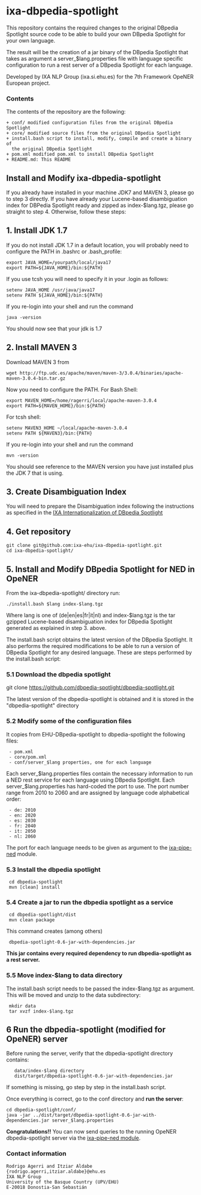 # ixa-dbpedia-spotlight

This repository contains the required changes to the original DBpedia Spotlight
source code to be able to build your own DBpedia Spotlight for your own language.

The result will be the creation of a jar binary of the DBpedia Spotlight that takes
as argument a server_$lang.properties file with language specific configuration to run a rest
server of a DBpedia Spotlight for each language.

Developed by IXA NLP Group (ixa.si.ehu.es) for the 7th Framework OpeNER European project.

### Contents

The contents of the repository are the following:

    + conf/ modified configuration files from the original DBpedia Spotlight
    + core/ modified source files from the original DBpedia Spotlight
    + install.bash script to install, modify, compile and create a binary of
      the original DBpedia Spotlight
    + pom.xml modified pom.xml to install DBpedia Spotlight
    + README.md: This README


## Install and Modify ixa-dbpedia-spotlight

If you already have installed in your machine JDK7 and MAVEN 3, please go to step 3
directly. If you have already your Lucene-based disambiguation index for DBPedia Spotlight
ready and zipped as index-$lang.tgz, please go straight to step 4.
Otherwise, follow these steps:

## 1. Install JDK 1.7

If you do not install JDK 1.7 in a default location, you will probably need to configure the PATH in .bashrc or .bash_profile:

    export JAVA_HOME=/yourpath/local/java17
    export PATH=${JAVA_HOME}/bin:${PATH}


If you use tcsh you will need to specify it in your .login as follows:

    setenv JAVA_HOME /usr/java/java17
    setenv PATH ${JAVA_HOME}/bin:${PATH}


If you re-login into your shell and run the command

    java -version


You should now see that your jdk is 1.7

## 2. Install MAVEN 3

Download MAVEN 3 from

    wget http://ftp.udc.es/apache/maven/maven-3/3.0.4/binaries/apache-maven-3.0.4-bin.tar.gz


Now you need to configure the PATH. For Bash Shell:

    export MAVEN_HOME=/home/ragerri/local/apache-maven-3.0.4
    export PATH=${MAVEN_HOME}/bin:${PATH}

For tcsh shell:

    setenv MAVEN3_HOME ~/local/apache-maven-3.0.4
    setenv PATH ${MAVEN3}/bin:{PATH}

If you re-login into your shell and run the command

    mvn -version


You should see reference to the MAVEN version you have just installed plus the JDK 7 that is using.

## 3. Create Disambiguation Index

You will need to prepare the Disambiguation index following the instructions as specified in the
[IXA Internationalization of DBpedia Spotlight](https://github.com/ragerri/ixa-dbpedia-spotlight/wiki/IXA-DBpedia-Spotlight-Internationalization)

## 4. Get repository

    git clone git@github.com:ixa-ehu/ixa-dbpedia-spotlight.git
    cd ixa-dbpedia-spotlight/

## 5. Install and Modify DBpedia Spotlight for NED in OpeNER

From the ixa-dbpedia-spotlight/ directory run:

    ./install.bash $lang index-$lang.tgz


Where lang is one of (de|en|es|fr|it|nl) and index-$lang.tgz is the tar gzipped Lucene-based
disambiguation index for DBpedia Spotlight generated as explained in step 3. above.

The install.bash script obtains the latest version of the DBpedia
Spotlight. It also performs the required modifications to be able to
run a version of DBpedia Spotlight for any desired language. These are
steps performed by the install.bash script:

### 5.1 Download the dbpedia spotlight

   git clone https://github.com/dbpedia-spotlight/dbpedia-spotlight.git

The latest version of the dbpedia-spotlight is obtained and it is stored in the "dbpedia-spotlight" directory

### 5.2 Modify some of the configuration files

It copies from EHU-DBpedia-spotlight to dbpedia-spotlight the following files:

     - pom.xml
     - core/pom.xml
     - conf/server_$lang properties, one for each language

Each server_$lang.properties files contain the necessary information to run a NED rest service for each language using
DBpedia Spotlight. Each server_$lang.properties has hard-coded the port to use. The port number range from 2010 to 2060
and are assigned by language code alphabetical order:

     - de: 2010
     - en: 2020
     - es: 2030
     - fr: 2040
     - it: 2050
     - nl: 2060

The port for each language needs to be given as argument to the [ixa-pipe-ned](https://github.com/ixa-ehu/ixa-pipe-ned) module.

### 5.3 Install the dbpedia spotlight

     cd dbpedia-spotlight
     mvn [clean] install

### 5.4 Create a jar to run the dbpedia spotlight as a service

     cd dbpedia-spotlight/dist
     mvn clean package

This command creates (among others)

     dbpedia-spotlight-0.6-jar-with-dependencies.jar

**This jar contains every required dependency to run dbpedia-spotlight as a rest server.**


### 5.5 Move index-$lang to data directory

The install.bash script needs to be passed the index-$lang.tgz as argument. This will be
moved and unzip to the data subdirectory:

     mkdir data
     tar xvzf index-$lang.tgz


## 6 Run the dbpedia-spotlight (modified for OpeNER) server

Before runing the server, verify that the dbpedia-spotlight directory contains:

       data/index-$lang directory
       dist/target/dbpedia-spotlight-0.6-jar-with-dependencies.jar

If something is missing, go step by step in the install.bash script.

Once everything is correct, go to the conf directory and **run the server**:

    cd dbpedia-spotlight/conf/
    java -jar ../dist/target/dbpedia-spotlight-0.6-jar-with-dependencies.jar server_$lang.properties


**Congratulations!!** You can now send queries to the running OpeNER dbpedia-spotlight server via the
[ixa-pipe-ned module](https://github.com/ixa-ehu/ixa-pipe-ned).

### Contact information

    Rodrigo Agerri and Itziar Aldabe
    {rodrigo.agerri,itziar.aldabe}@ehu.es
    IXA NLP Group
    University of the Basque Country (UPV/EHU)
    E-20018 Donostia-San Sebastián
